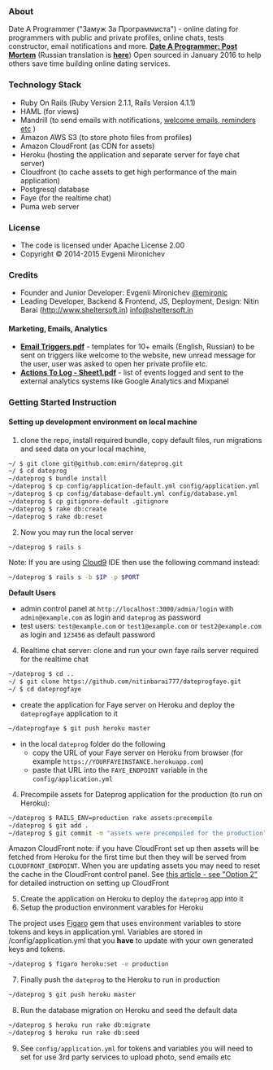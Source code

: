 ### About

Date A Programmer ("Замуж За Программиста") -  online dating for programmers with public and private profiles, online chats, tests constructor, email notifications and more. [**Date A Programmer: Post Mortem**](https://medium.com/@emironic/date-a-programmer-post-mortem-f3de04abd537) (Russian translation is [**here**](https://vc.ru/p/coder-dating)) Open sourced in January 2016 to help others save time building online dating services.

### Technology Stack

* Ruby On Rails (Ruby Version 2.1.1, Rails Version 4.1.1)
* HAML (for views)
* Mandrill (to send emails with notifications, [welcome emails, reminders etc](/doc/marketing/Email%20Triggers.pdf)  )
* Amazon AWS S3 (to store photo files from profiles)
* Amazon CloudFront (as CDN for assets)
* Heroku (hosting the application and separate server for faye chat server)
* Cloudfront (to cache assets to get high performance of the main application)
* Postgresql database
* Faye (for the realtime chat) 
* Puma web server

### License

* The code is licensed under Apache License 2.00
* Copyright &copy; 2014-2015 Evgenii Mironichev

### Credits

* Founder and Junior Developer: Evgenii Mironichev [@emironic](https://twitter.com/emironic)
* Leading Developer, Backend & Frontend, JS, Deployment, Design: Nitin Barai (http://www.sheltersoft.in) <a href="mailto:info@sheltersoft.in?subject=DATEPROG">info@sheltersoft.in</a>

#### Marketing, Emails, Analytics

* [**Email Triggers.pdf**](/doc/marketing/Email%20Triggers.pdf) - templates for 10+ emails (English, Russian) to be sent on triggers like welcome to the website, new unread message for the user, user was asked to open her private profile etc.
* [**Actions To Log - Sheet1.pdf**](/doc/analytics/Actions%20To%20Log%20-%20Sheet1.pdf) - list of events logged and sent to the external analytics systems like Google Analytics and Mixpanel

### Getting Started Instruction

#### Setting up development environment on local machine

1. clone the repo, install required bundle, copy default files, run migrations and seed data on your local machine,

```bash
~/ $ git clone git@github.com:emirn/dateprog.git
~/ $ cd dateprog
~/dateprog $ bundle install
~/dateprog $ cp config/application-default.yml config/application.yml
~/dateprog $ cp config/database-default.yml config/database.yml
~/dateprog $ cp gitignore-default .gitignore
~/dateprog $ rake db:create
~/dateprog $ rake db:reset
```

2. Now you may run the local server

```bash
~/dateprog $ rails s
```

Note: If you are using [Cloud9](https://c9.io) IDE then use the following command instead:
```bash
~/dateprog $ rails s -b $IP -p $PORT
```

**Default Users**
- admin control panel at `http://localhost:3000/admin/login` with `admin@example.com` as login and `dateprog` as password
- test users: `test@example.com` or `test1@example.com` or `test2@example.com` as login and `123456` as default password

4. Realtime chat server: clone and run your own faye rails server required for the realtime chat

````bash
~/dateprog $ cd ..
~/ $ git clone https://github.com/nitinbarai777/dateprogfaye.git
~/ $ cd dateprogfaye
````

-  create the application for Faye server on Heroku and deploy the `dateprogfaye` application to it
  
````bash
~/dateprogfaye $ git push heroku master
````

- in the local `dateprog` folder do the following
  - copy the URL of your Faye server on Heroku from browser (for example `https://YOURFAYEINSTANCE.herokuapp.com`)
  - paste that URL into the `FAYE_ENDPOINT` variable in the `config/application.yml`

4. Precompile assets for Dateprog application for the production (to run on Heroku):

````bash
~/dateprog $ RAILS_ENV=production rake assets:precompile
~/dateprog $ git add .
~/dateprog $ git commit -m "assets were precompiled for the production"
````
Amazon CloudFront note: if you have CloudFront set up then assets will be fetched from Heroku for the first time but then they will be served from `CLOUDFRONT_ENDPOINT`. When you are updating assets you may need to reset the cache in the CloudFront control panel. See [this article - see "Option 2"](http://brandonhilkert.com/blog/setting-up-a-cloudfront-cdn-for-rails/) for detailed instruction on setting up CloudFront

5. Create the application on Heroku to deploy the `dateprog` app into it
6. Setup the production environment varables for Heroku

The project uses [Figaro](https://github.com/laserlemon/figaro) gem that uses environment variables to store tokens and keys in application.yml.
Variables are stored in /config/application.yml that you **have** to update with your own generated keys and tokens.

````bash
~/dateprog $ figaro heroku:set -e production
````

7. Finally push the `dateprog` to the Heroku to run in production

````bash
~/dateprog $ git push heroku master
````

8. Run the database migration on Heroku and seed the default data

````bash
~/dateprog $ heroku run rake db:migrate
~/dateprog $ heroku run rake db:seed
````

9. See `config/application.yml` for tokens and variables you will need to set for use 3rd party services to upload photo, send emails etc

